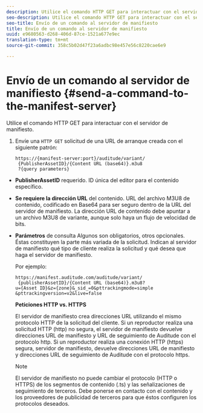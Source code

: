 ```yaml
---
description: Utilice el comando HTTP GET para interactuar con el servidor de manifiesto.
seo-description: Utilice el comando HTTP GET para interactuar con el servidor de manifiesto.
seo-title: Envío de un comando al servidor de manifiesto
title: Envío de un comando al servidor de manifiesto
uuid: e9680563-d268-406d-87ce-1521a677e9ec
translation-type: tm+mt
source-git-commit: 358c5b02d47f23a6adbc98e457e56c8220cae6e9

---
```



# Envío de un comando al servidor de manifiesto {#send-a-command-to-the-manifest-server}

Utilice el comando HTTP GET para interactuar con el servidor de manifiesto.

1. Envíe una `HTTP GET` solicitud de una URL de arranque creada con el siguiente patrón:

   ```
   https://{manifest-server:port}/auditude/variant/
    {PublisherAssetID}/{Content URL (base64)}.m3u8
    ?{query parameters}
   ```

* **PublisherAssetID** requerido. ID única del editor para el contenido específico.

* **Se requiere la dirección URL** del contenido. URL del archivo M3U8 de contenido, codificado en Base64 para ser seguro dentro de la URL del servidor de manifiesto. La dirección URL de contenido debe apuntar a un archivo M3U8 de variante, aunque solo haya un flujo de velocidad de bits.

* **Parámetros** de consulta Algunos son obligatorios, otros opcionales. Éstas constituyen la parte más variada de la solicitud. Indican al servidor de manifiesto qué tipo de cliente realiza la solicitud y qué desea que haga el servidor de manifiesto.

   Por ejemplo:

   ```
   https://manifest.auditude.com/auditude/variant/
    {publisherAssetID}/{Content URL (base64)}.m3u8?
   u={Asset ID}&z={zone}&_sid_=0&pttrackingmode=simple
   &pttrackingversion=v2&live=false
   ```

   **Peticiones HTTP vs. HTTPS**

   El servidor de manifiesto crea direcciones URL utilizando el mismo protocolo HTTP de la solicitud del cliente. Si un reproductor realiza una solicitud HTTP (http) no segura, el servidor de manifiesto devuelve direcciones URL de manifiesto y URL de seguimiento de Auditude con el protocolo http. Si un reproductor realiza una conexión HTTP (https) segura, servidor de manifiesto, devuelve direcciones URL de manifiesto y direcciones URL de seguimiento de Auditude con el protocolo https.

   >[!NOTE]
   >
   >El servidor de manifiesto no puede cambiar el protocolo (HTTP o HTTPS) de los segmentos de contenido (.ts) y las señalizaciones de seguimiento de terceros. Debe ponerse en contacto con el contenido y los proveedores de publicidad de terceros para que éstos configuren los protocolos deseados.